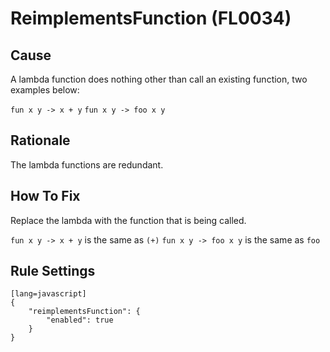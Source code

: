 # ReimplementsFunction (FL0034)

## Cause

A lambda function does nothing other than call an existing function, two examples below:

`fun x y -> x + y`
`fun x y -> foo x y`

## Rationale

The lambda functions are redundant.

## How To Fix

Replace the lambda with the function that is being called.

`fun x y -> x + y` is the same as `(+)`
`fun x y -> foo x y` is the same as `foo`

## Rule Settings

	[lang=javascript]
    {
        "reimplementsFunction": { 
            "enabled": true
        }
    }